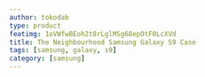 ```yaml
---
author: tokodab
type: product
featimg: 1oVWfwBEoh2t8rLglMSg68epOtF0LcXVd
title: The Neighbourhood Samsung Galaxy S9 Case
tags: [samsung, galaxy, s9]
category: [samsung]
---
```

